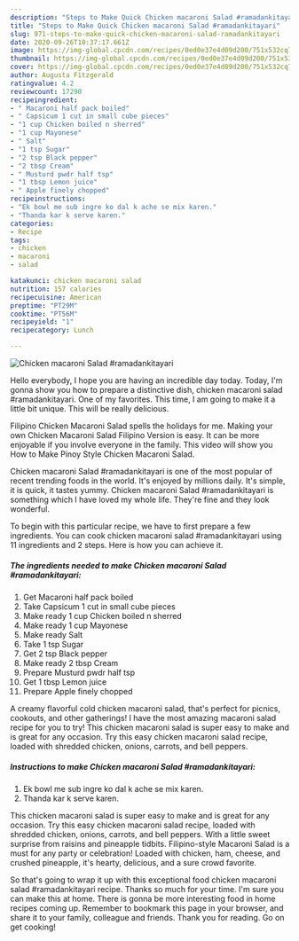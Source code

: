 ```yaml
---
description: "Steps to Make Quick Chicken macaroni Salad #ramadankitayari"
title: "Steps to Make Quick Chicken macaroni Salad #ramadankitayari"
slug: 971-steps-to-make-quick-chicken-macaroni-salad-ramadankitayari
date: 2020-09-26T10:37:17.661Z
image: https://img-global.cpcdn.com/recipes/0ed0e37e4d09d200/751x532cq70/chicken-macaroni-salad-ramadankitayari-recipe-main-photo.jpg
thumbnail: https://img-global.cpcdn.com/recipes/0ed0e37e4d09d200/751x532cq70/chicken-macaroni-salad-ramadankitayari-recipe-main-photo.jpg
cover: https://img-global.cpcdn.com/recipes/0ed0e37e4d09d200/751x532cq70/chicken-macaroni-salad-ramadankitayari-recipe-main-photo.jpg
author: Augusta Fitzgerald
ratingvalue: 4.2
reviewcount: 17290
recipeingredient:
- " Macaroni half pack boiled"
- " Capsicum 1 cut in small cube pieces"
- "1 cup Chicken boiled n sherred"
- "1 cup Mayonese"
- " Salt"
- "1 tsp Sugar"
- "2 tsp Black pepper"
- "2 tbsp Cream"
- " Musturd pwdr half tsp"
- "1 tbsp Lemon juice"
- " Apple finely chopped"
recipeinstructions:
- "Ek bowl me sub ingre ko dal k ache se mix karen."
- "Thanda kar k serve karen."
categories:
- Recipe
tags:
- chicken
- macaroni
- salad

katakunci: chicken macaroni salad 
nutrition: 157 calories
recipecuisine: American
preptime: "PT29M"
cooktime: "PT56M"
recipeyield: "1"
recipecategory: Lunch

---
```



![Chicken macaroni Salad #ramadankitayari](https://img-global.cpcdn.com/recipes/0ed0e37e4d09d200/751x532cq70/chicken-macaroni-salad-ramadankitayari-recipe-main-photo.jpg)

Hello everybody, I hope you are having an incredible day today. Today, I'm gonna show you how to prepare a distinctive dish, chicken macaroni salad #ramadankitayari. One of my favorites. This time, I am going to make it a little bit unique. This will be really delicious.

Filipino Chicken Macaroni Salad spells the holidays for me. Making your own Chicken Macaroni Salad Filipino Version is easy. It can be more enjoyable if you involve everyone in the family. This video will show you How to Make Pinoy Style Chicken Macaroni Salad.

Chicken macaroni Salad #ramadankitayari is one of the most popular of recent trending foods in the world. It's enjoyed by millions daily. It's simple, it is quick, it tastes yummy. Chicken macaroni Salad #ramadankitayari is something which I have loved my whole life. They're fine and they look wonderful.


To begin with this particular recipe, we have to first prepare a few ingredients. You can cook chicken macaroni salad #ramadankitayari using 11 ingredients and 2 steps. Here is how you can achieve it.

<!--inarticleads1-->

##### The ingredients needed to make Chicken macaroni Salad #ramadankitayari:

1. Get  Macaroni half pack boiled
1. Take  Capsicum 1 cut in small cube pieces
1. Make ready 1 cup Chicken boiled n sherred
1. Make ready 1 cup Mayonese
1. Make ready  Salt
1. Take 1 tsp Sugar
1. Get 2 tsp Black pepper
1. Make ready 2 tbsp Cream
1. Prepare  Musturd pwdr half tsp
1. Get 1 tbsp Lemon juice
1. Prepare  Apple finely chopped


A creamy flavorful cold chicken macaroni salad, that&#39;s perfect for picnics, cookouts, and other gatherings! I have the most amazing macaroni salad recipe for you to try! This chicken macaroni salad is super easy to make and is great for any occasion. Try this easy chicken macaroni salad recipe, loaded with shredded chicken, onions, carrots, and bell peppers. 

<!--inarticleads2-->

##### Instructions to make Chicken macaroni Salad #ramadankitayari:

1. Ek bowl me sub ingre ko dal k ache se mix karen.
1. Thanda kar k serve karen.


This chicken macaroni salad is super easy to make and is great for any occasion. Try this easy chicken macaroni salad recipe, loaded with shredded chicken, onions, carrots, and bell peppers. With a little sweet surprise from raisins and pineapple tidbits. Filipino-style Macaroni Salad is a must for any party or celebration! Loaded with chicken, ham, cheese, and crushed pineapple, it&#39;s hearty, delicious, and a sure crowd favorite. 

So that's going to wrap it up with this exceptional food chicken macaroni salad #ramadankitayari recipe. Thanks so much for your time. I'm sure you can make this at home. There is gonna be more interesting food in home recipes coming up. Remember to bookmark this page in your browser, and share it to your family, colleague and friends. Thank you for reading. Go on get cooking!
